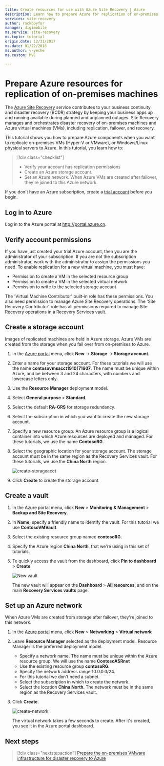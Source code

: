 ```yaml
---
title: Create resources for use with Azure Site Recovery | Azure
description: Learn how to prepare Azure for replication of on-premises machines using the Azure Site Recovery service.
services: site-recovery
author: rockboyfor
manager: digimobile
ms.service: site-recovery
ms.topic: tutorial
origin.date: 12/31/2017
ms.date: 01/22/2018
ms.author: v-yeche
ms.custom: MVC

---
```

# Prepare Azure resources for replication of on-premises machines

The [Azure Site Recovery](site-recovery-overview.md) service contributes to your business
continuity and disaster recovery (BCDR) strategy by keeping your business apps up and running
available during planned and unplanned outages. Site Recovery manages and orchestrates disaster
recovery of on-premises machines and Azure virtual machines (VMs), including replication, failover,
and recovery.

This tutorial shows you how to prepare Azure components when you want to replicate on-premises VMs (Hyper-V or VMware), or Windows/Linux physical servers to Azure. In this tutorial, you learn how to:

> [!div class="checklist"]
> * Verify your account has replication permissions
> * Create an Azure storage account.
> * Set an Azure network. When Azure VMs are created after failover, they're joined to this Azure network.

If you don't have an Azure subscription, create a [trial account](https://www.azure.cn/pricing/1rmb-trial/) before you begin.

## Log in to Azure

Log in to the Azure portal at http://portal.azure.cn.

## Verify account permissions

If you have just created your trial Azure account, then you are the administrator of your subscription. If you are not the subscription administrator, work with the administrator to assign
the permissions you need. To enable replication for a new virtual machine, you must have:

- Permission to create a VM in the selected resource group
- Permission to create a VM in the selected virtual network
- Permission to write to the selected storage account

The 'Virtual Machine Contributor' built-in role has these permissions. You also need permission to
manage Azure Site Recovery operations. The 'Site Recovery Contributor' role has all permissions
required to manage Site Recovery operations in a Recovery Services vault.

## Create a storage account

Images of replicated machines are held in Azure storage. Azure VMs are created from the storage
when you fail over from on-premises to Azure.

1. In the [Azure portal](https://portal.azure.cn) menu, click **New** -> **Storage** -> **Storage account**.
2. Enter a name for your storage account. For these tutorials we will use the name **contosovmsacct1910171607**. The name must be unique within Azure, and be between 3 and 24
   characters, with numbers and lowercase letters only.
3. Use the **Resource Manager** deployment model.
4. Select **General purpose** > **Standard**.
5. Select the default **RA-GRS** for storage redundancy.
6. Select the subscription in which you want to create the new storage account.
7. Specify a new resource group. An Azure resource group is a logical container into which Azure
   resources are deployed and managed. For these tutorials, we use the name **ContosoRG**.
8. Select the geographic location for your storage account. The storage account must be in the same
   region as the Recovery Services vault. For these tutorials, we use the **China North** region.

   ![create-storageacct](media/tutorial-prepare-azure/create-storageacct.png)

9. Click **Create** to create the storage account.

## Create a vault

1. In the Azure portal menu, click **New** > **Monitoring & Management** >
   **Backup and Site Recovery**.
2. In **Name**, specify a friendly name to identify the vault. For this tutorial we use **ContosoVMVault**.
3. Select the existing resource group named **contosoRG**.
4. Specify the Azure region **China North**, that we're using in this set of tutorials.
5. To quickly access the vault from the dashboard, click **Pin to dashboard** > **Create**.

   ![New vault](./media/tutorial-prepare-azure/new-vault-settings.png)

   The new vault will appear on the **Dashboard** > **All resources**, and on the main **Recovery Services vaults** page.

## Set up an Azure network

When Azure VMs are created from storage after failover, they're joined to this network.

1. In the [Azure portal](https://portal.azure.cn) menu, click **New** > **Networking** >
   **Virtual network**
2. Leave **Resource Manager** selected as the deployment model. Resource Manager is the preferred
   deployment model.
   - Specify a network name. The name must be unique within the Azure resource group. We will use
     the name **ContosoASRnet**
   - Use the existing resource group **contosoRG**.
   - Specify the network address range 10.0.0.0/24.
   - For this tutorial we don't need a subnet.
   - Select the subscription in which to create the network.
   - Select the location **China North**. The network must be in the same region as the Recovery
     Services vault.
3. Click **Create**.

   ![create-network](media/tutorial-prepare-azure/create-network.png)

   The virtual network takes a few seconds to create. After it's created, you see it in the Azure
   portal dashboard.

## Next steps

> [!div class="nextstepaction"]
> [Prepare the on-premises VMware infrastructure for disaster recovery to Azure](tutorial-prepare-on-premises-vmware.md)

<!-- Update_Description: update meta properties, wording update -->